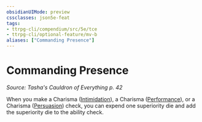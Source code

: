 ```yaml
---
obsidianUIMode: preview
cssclasses: json5e-feat
tags:
- ttrpg-cli/compendium/src/5e/tce
- ttrpg-cli/optional-feature/mv-b
aliases: ["Commanding Presence"]
---
```

# Commanding Presence
*Source: Tasha's Cauldron of Everything p. 42*  

When you make a Charisma ([Intimidation](3-Mechanics/CLI/rules/skills.md#Intimidation)), a Charisma ([Performance](3-Mechanics/CLI/rules/skills.md#Performance)), or a Charisma ([Persuasion](3-Mechanics/CLI/rules/skills.md#Persuasion)) check, you can expend one superiority die and add the superiority die to the ability check.